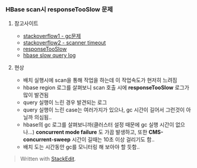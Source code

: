 ### HBase scan시 responseTooSlow 문제

1. 참고사이트
	- [stackoverflow1 - gc문제](http://stackoverflow.com/questions/25599434/hbase-have-no-response-to-client-for-minutes)
	- [stackoverflow2 - scanner timeout](http://stackoverflow.com/questions/41787738/regionserver-hregionserver-scanner-15209-lease-expired-on-region-webpage)
	- [responseTooSlow](http://grokbase.com/t/hbase/user/155x6mtejr/response-too-slow-in-regionserver-logs)
	- [hbase slow query log](http://hbase.apache.org/book.html#ops.monitoring)

2. 현상
	- 배치 실행시에 scan을 통해 작업을 하는데 이 작업속도가 현저히 느려짐
	- hbase region 로그를 살펴보니 scan 호출 시에 **responseTooSlow** 로그가 많이 발견됨
	- query 실행이 느린 경우 발견되는 로그
	- query 실행이 느린 case는 여러가지가 있으나, gc 시간이 길어서 그런것이 아닐까 의심됨..
	- hbase의 gc 로그를 살펴보니까(클러스터 설정 때문에 gc 실행 시간이 없으나...) **concurrent mode failure** 도 가끔 발생하고, 또한 **CMS-concurrent-sweep** 시간이 길때는 10초 이상 걸리기도 함..
	- 배치 도는 시간동안 gc를 모니터링 해 보아야 할 듯함.. 


> Written with [StackEdit](https://stackedit.io/).